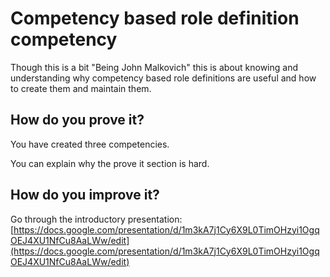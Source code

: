 # Competency based role definition competency

Though this is a bit "Being John Malkovich" this is about knowing and understanding why competency based role definitions are useful and how to create them and maintain them.

## How do you prove it?

You have created three competencies.

You can explain why the prove it section is hard.

## How do you improve it?

Go through the introductory presentation: [https://docs.google.com/presentation/d/1m3kA7j1Cy6X9L0TimOHzyi1OgqOEJ4XU1NfCu8AaLWw/edit](https://docs.google.com/presentation/d/1m3kA7j1Cy6X9L0TimOHzyi1OgqOEJ4XU1NfCu8AaLWw/edit)

